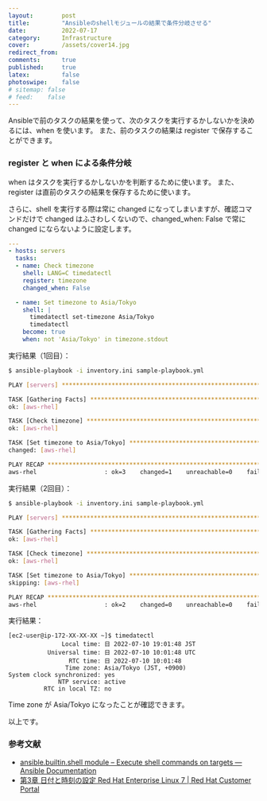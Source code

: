 ```yaml
---
layout:        post
title:         "Ansibleのshellモジュールの結果で条件分岐させる"
date:          2022-07-17
category:      Infrastructure
cover:         /assets/cover14.jpg
redirect_from:
comments:      true
published:     true
latex:         false
photoswipe:    false
# sitemap: false
# feed:    false
---
```


Ansibleで前のタスクの結果を使って、次のタスクを実行するかしないかを決めるには、when を使います。
また、前のタスクの結果は register で保存することができます。

### register と when による条件分岐
when はタスクを実行するかしないかを判断するために使います。
また、register は直前のタスクの結果を保存するために使います。

さらに、shell を実行する際は常に changed になってしまいますが、確認コマンドだけで changed はふさわしくないので、changed_when: False で常に changed にならないように設定します。

```yml
---
- hosts: servers
  tasks:
  - name: Check timezone
    shell: LANG=C timedatectl
    register: timezone
    changed_when: False

  - name: Set timezone to Asia/Tokyo
    shell: |
      timedatectl set-timezone Asia/Tokyo
      timedatectl
    become: true
    when: not 'Asia/Tokyo' in timezone.stdout
```

実行結果（1回目）：
```bash
$ ansible-playbook -i inventory.ini sample-playbook.yml

PLAY [servers] *****************************************************************

TASK [Gathering Facts] *********************************************************
ok: [aws-rhel]

TASK [Check timezone] **********************************************************
ok: [aws-rhel]

TASK [Set timezone to Asia/Tokyo] **********************************************
changed: [aws-rhel]

PLAY RECAP *********************************************************************
aws-rhel                   : ok=3    changed=1    unreachable=0    failed=0    skipped=0    rescued=0    ignored=0  
```

実行結果（2回目）：
```bash
$ ansible-playbook -i inventory.ini sample-playbook.yml

PLAY [servers] *****************************************************************

TASK [Gathering Facts] *********************************************************
ok: [aws-rhel]

TASK [Check timezone] **********************************************************
ok: [aws-rhel]

TASK [Set timezone to Asia/Tokyo] **********************************************
skipping: [aws-rhel]

PLAY RECAP *********************************************************************
aws-rhel                   : ok=2    changed=0    unreachable=0    failed=0    skipped=1    rescued=0    ignored=0 
```

実行結果：

```output
[ec2-user@ip-172-XX-XX-XX ~]$ timedatectl
               Local time: 日 2022-07-10 19:01:48 JST
           Universal time: 日 2022-07-10 10:01:48 UTC
                 RTC time: 日 2022-07-10 10:01:48
                Time zone: Asia/Tokyo (JST, +0900)
System clock synchronized: yes
              NTP service: active
          RTC in local TZ: no
```

Time zone が Asia/Tokyo になったことが確認できます。

以上です。

### 参考文献
- [ansible.builtin.shell module – Execute shell commands on targets — Ansible Documentation](https://docs.ansible.com/ansible/latest/collections/ansible/builtin/shell_module.html)
- [第3章 日付と時刻の設定 Red Hat Enterprise Linux 7 \| Red Hat Customer Portal](https://access.redhat.com/documentation/ja-jp/red_hat_enterprise_linux/7/html/system_administrators_guide/chap-configuring_the_date_and_time)

